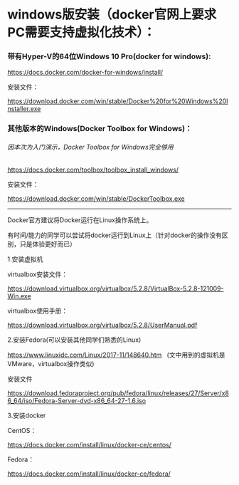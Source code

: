 # windows版安装（docker官网上要求PC需要支持虚拟化技术）：

### 带有Hyper-V的64位Windows 10 Pro(docker for windows):

https://docs.docker.com/docker-for-windows/install/

安装文件：

https://download.docker.com/win/stable/Docker%20for%20Windows%20Installer.exe

### 其他版本的Windows(Docker Toolbox for Windows)：
###### 因本次为入门演示，Docker Toolbox for Windows完全够用

https://docs.docker.com/toolbox/toolbox_install_windows/

安装文件：

https://download.docker.com/win/stable/DockerToolbox.exe

-----------------------------------------------------

Docker官方建议将Docker运行在Linux操作系统上。

有时间/能力的同学可以尝试将docker运行到Linux上（针对docker的操作没有区别，只是体验更好而已）

1.安装虚拟机

virtualbox安装文件：

https://download.virtualbox.org/virtualbox/5.2.8/VirtualBox-5.2.8-121009-Win.exe

virtualbox使用手册：

https://download.virtualbox.org/virtualbox/5.2.8/UserManual.pdf

2.安装Fedora(可以安装其他同学们熟悉的Linux)

https://www.linuxidc.com/Linux/2017-11/148640.htm   (文中用到的虚拟机是VMware，virtualbox操作类似)

安装文件

https://download.fedoraproject.org/pub/fedora/linux/releases/27/Server/x86_64/iso/Fedora-Server-dvd-x86_64-27-1.6.iso

3.安装docker

CentOS：

https://docs.docker.com/install/linux/docker-ce/centos/

Fedora：

https://docs.docker.com/install/linux/docker-ce/fedora/
